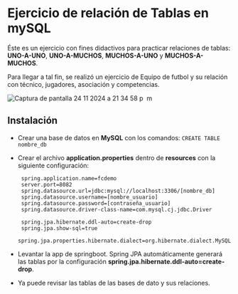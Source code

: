 # Ejercicio de relación de Tablas en mySQL
Éste es un ejercicio con fines didactivos para practicar relaciones de tablas:
**UNO-A-UNO**, **UNO-A-MUCHOS**, **MUCHOS-A-UNO** y **MUCHOS-A-MUCHOS**.

Para llegar a tal fin, se realizó un ejercicio de Equipo de futbol y su relación con técnico, jugadores, asociación y competencias.

![Captura de pantalla 24 11 2024 a 21 34 58 p  m](https://github.com/user-attachments/assets/74d45de1-dd0e-4f7a-a0dc-b367f73328f8)

## Instalación

 - Crear una base de datos en **MySQL** con los comandos: `CREATE TABLE nombre_db`
 - Crear el archivo **application.properties** dentro de **resources** con la siguiente configuración:
	
	    spring.application.name=fcdemo
	    server.port=8082
	    spring.datasource.url=jdbc:mysql://localhost:3306/[nombre_db]
	    spring.datasource.username=[nombre_usuario]
	    spring.datasource.password=[contraseña_usuario]
	    spring.datasource.driver-class-name=com.mysql.cj.jdbc.Driver
        
	    spring.jpa.hibernate.ddl-auto=create-drop
	    spring.jpa.show-sql=true
	    spring.jpa.properties.hibernate.dialect=org.hibernate.dialect.MySQLDialect
	    
- Levantar la app de springboot. Spring JPA automáticamente generará las tablas por la configuración **spring.jpa.hibernate.ddl-auto=create-drop**.
- Ya puede revisar las tablas de las bases de dato y sus relaciones.
